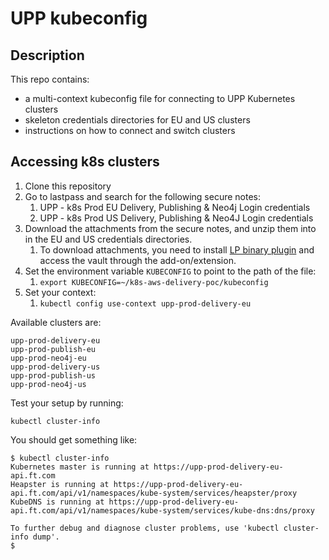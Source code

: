 # UPP kubeconfig

## Description
This repo contains:
- a multi-context kubeconfig file for connecting to UPP Kubernetes clusters
- skeleton credentials directories for EU and US clusters
- instructions on how to connect and switch clusters

## Accessing k8s clusters

1. Clone this repository
1. Go to lastpass and search for the following secure notes:
    1. UPP - k8s Prod EU Delivery, Publishing & Neo4j Login credentials
    1. UPP - k8s Prod US Delivery, Publishing & Neo4J Login credentials
1. Download the attachments from the secure notes, and unzip them into in the EU and US credentials directories.
    1. To download attachments, you need to install [LP binary plugin](https://lastpass.com/support.php?cmd=showfaq&id=3206) and access the vault through the add-on/extension.
1. Set the environment variable `KUBECONFIG` to point to the path of the file:
    1. `export KUBECONFIG=~/k8s-aws-delivery-poc/kubeconfig`
1. Set your context:
    1. `kubectl config use-context upp-prod-delivery-eu`

Available clusters are:
```
upp-prod-delivery-eu
upp-prod-publish-eu
upp-prod-neo4j-eu
upp-prod-delivery-us
upp-prod-publish-us
upp-prod-neo4j-us
```

Test your setup by running:
```
kubectl cluster-info
```

You should get something like:
```
$ kubectl cluster-info
Kubernetes master is running at https://upp-prod-delivery-eu-api.ft.com
Heapster is running at https://upp-prod-delivery-eu-api.ft.com/api/v1/namespaces/kube-system/services/heapster/proxy
KubeDNS is running at https://upp-prod-delivery-eu-api.ft.com/api/v1/namespaces/kube-system/services/kube-dns:dns/proxy

To further debug and diagnose cluster problems, use 'kubectl cluster-info dump'.
$
```
